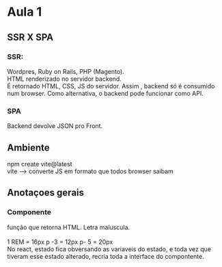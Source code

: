 # Aula 1
## SSR X SPA
### SSR: 
Wordpres, Ruby on Rails, PHP (Magento). <br>
HTML renderizado no servidor backend. <br>
É retornado HTML, CSS, JS do servidor. Assim , backend só é consumido num browser. Como alternativa, o backend pode funcionar como API. <br>
### SPA
Backend devolve JSON pro Front.

## Ambiente
npm create vite@latest <br>
vite --> converte JS em formato que todos browser saibam <br>
## Anotaçoes gerais
### Componente
função que retorna HTML. Letra maíuscula.
<br>
<br> 1 REM = 16px
p  -3 = 12px
p- 5 = 20px
<br>
No react, estado fica obversando as variaveis do estado, e toda vez que tiveram esse estado alterado, recria toda a interface do compontente.


